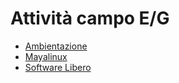 # Attività campo E/G

* [Ambientazione](attivita/ambientazione)
* [Mayalinux](attivita/mayalinux)
* [Software Libero](attivita/software-libero)

